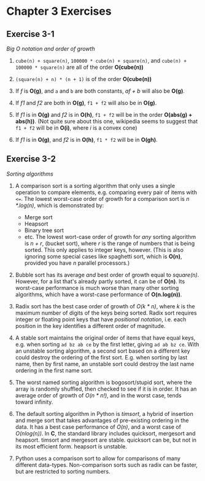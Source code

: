Chapter 3 Exercises
===================

Exercise 3-1
------------
*Big O notation and order of growth*

1. `cube(n) + square(n)`, `100000 * cube(n) + square(n)`, and `cube(n) +
100000 * square(n)` are all of the order **O(cube(n))**

2. `(square(n) + n) * (n + 1)` is of the order **O(cube(n))**

3. If *f* is **O(g)**, and `a` and `b` are both constants, *af + b* will also
be **O(g)**.

4. If *f1* and *f2* are both in **O(g)**, `f1 + f2` will also be in **O(g)**.

5. If *f1* is in **O(g)** and *f2* is in **O(h)**, `f1 + f2` will be in the 
order **O(abs(g) + abs(h))**. (Not quite sure about this one, wikipedia
seems to suggest that `f1 + f2` will be in **O(i)**, where *i* is a convex
cone)

6. If *f1* is in **O(g)**, and *f2* is in **O(h)**, `f1 * f2` will be in
**O(gh)**.

Exercise 3-2
------------
*Sorting algorithms*

1. A comparison sort is a sorting algorithm that only uses a single operation
to compare elements, e.g. comparing every pair of items with `<=`.
The lowest worst-case order of growth for a comparison sort is _n \*.log(n)_,
which is demonstrated by:
    * Merge sort
    * Heapsort
    * Binary tree sort
    * etc.
The lowest wort-case order of growth for _any_ sorting algorithm is *n + r*,
(bucket sort), where *r* is the range of numbers that is being sorted. This
only applies to integer keys, however.
(This is also ignoring some special cases like spaghetti sort, which is 
**O(n)**, provided you have *n* parallel processors.)

2. Bubble sort has its average *and* best order of growth equal to
*square(n)*. However, for a list that's already partly sorted, it can be of
**O(n)**. Its worst-case performance is much worse than many other sorting 
algorithms, which have a worst-case performance of **O(n.log(n))**.

3. Radix sort has the best case order of growth of _O(k \* n)_, where *k* is
the maximum number of digits of the keys being sorted. Radix sort requires
integer or floating point keys that have *positional notation*, i.e. each
position in the key identifies a different order of magnitude.

4. A stable sort maintains the original order of items that have equal keys, 
e.g. when sorting `ad bz ab ce` by the first letter, giving `ad ab bz ce`.
With an unstable sorting algorithm, a second sort based on a different key
could destroy the ordering of the first sort. E.g. when sorting by last name,
then by first name, an unstable sort could destroy the last name ordering
in the first name sort.

5. The worst named sorting algorithm is bogosort/stupid sort, where the array
is randomly shuffled, then checked to see if it is in order. It has an average
order of growth of _O(n \* n!)_, and in the worst case, tends toward infinity.

6. The default sorting algorithm in Python is *timsort*, a hybrid of insertion
and merge sort that takes advantages of pre-existing ordering in the data.
It has a best case performance of *O(n)*, and a worst case of *O(nlog(n))*.
In **C**, the standard library includes quicksort, mergesort and heapsort.
timsort and mergesort are stable. quicksort can be, but not in its most
efficient form. heapsort is unstable.

7. Python uses a comparison sort to allow for comparisons of many different
data-types. Non-comparison sorts such as radix can be faster, but are 
restricted to sorting numbers.
